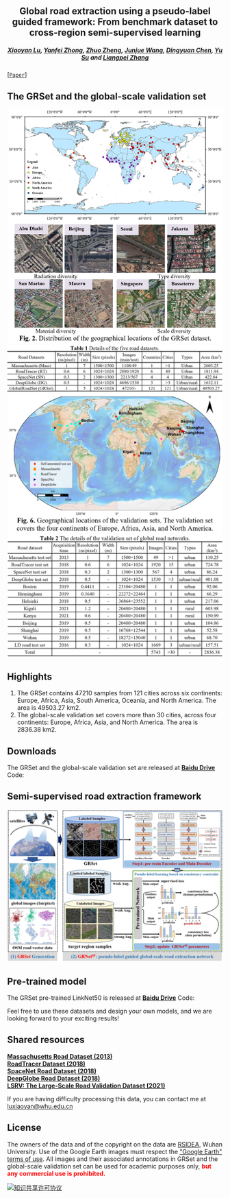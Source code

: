 <h2 align="center">Global road extraction using a pseudo-label guided framework: From benchmark dataset to cross-region semi-supervised learning</h2>

<h5 align="center"> <a href="https://scholar.google.com/citations?user=MDA37NMAAAAJ&hl=zh-CN">Xiaoyan Lu</a>, <a href="http://rsidea.whu.edu.cn/">Yanfei Zhong</a>,
<a href="http://zhuozheng.top/">Zhuo Zheng</a>, <a href="https://junjuewang.top/">Junjue Wang</a>, 
<a href="https://scholar.google.com.hk/citations?user=uW2WaBQAAAAJ&hl=zh-CN">Dingyuan Chen</a>, 
<a href="https://scholar.google.com.hk/citations?user=N0lkTdYAAAAJ&hl=zh-CN">Yu Su</a> 
and <a href="http://www.lmars.whu.edu.cn/prof_web/zhangliangpei/rs/index.html">Liangpei Zhang</a></h5>


[[`Paper`]()] 


## The GRSet and the global-scale validation set

<div align="center">
  <img src="./img/GRSet.png?raw=true">
  <img src="./img/GRSet-details.png?raw=true">
  <img src="./img/validation-set.png?raw=true">
  <img src="./img/validation-set-details.png?raw=true">
</div>


## Highlights
1. The GRSet contains 47210 samples from 121 cities across six continents: Europe, Africa, Asia, South America, Oceania, and North America. The area is 49503.27 km2.
2. The global-scale validation set covers more than 30 cities,  across four continents: Europe, Africa, Asia, and North America. The area is 2836.38 km2.

## Downloads
The GRSet and the global-scale validation set are released at [<b>Baidu Drive</b>](https://pan.baidu.com/s/1IyxNG8a76-i06DxhL4WtHw) Code:

## Semi-supervised road extraction framework

<div align="center">
  <img src="./img/GRNet.png?raw=true">
</div>


## Pre-trained model
The GRSet pre-trained LinkNet50 is released at [<b>Baidu Drive</b>](https://pan.baidu.com/s/1Dgkj3LYg4t4aJ7fflw5GcQ) Code: 

Feel free to use these datasets and design your own models, and we are looking forward to your exciting results!

## Shared resources

[<b>Massachusetts Road Dataset (2013)</b>](https://www.cs.toronto.edu/~vmnih/data/)   
[<b>RoadTracer Dataset (2018)</b>](https://roadmaps.csail.mit.edu/roadtracer/)  
[<b>SpaceNet Road Dataset (2018)</b>](https://spacenet.ai/spacenet-roads-dataset/)  
[<b>DeepGlobe Road Dataset (2018)</b>](https://competitions.codalab.org/competitions/18467#participate-get_data)  
[<b>LSRV: The Large-Scale Road Validation Dataset (2021)</b>](http://rsidea.whu.edu.cn/resource_LSRV_sharing.htm)

If you are having difficulty processing this data, you can contact me at luxiaoyan@whu.edu.cn

## License
The owners of the data and of the copyright on the data are [RSIDEA](http://rsidea.whu.edu.cn/), Wuhan University.
Use of the Google Earth images must respect the ["Google Earth" terms of use](https://about.google/brand-resource-center/products-and-services/geo-guidelines/).
All images and their associated annotations in GRSet and the global-scale validation set can be used for academic purposes only,
<font color="red"><b> but any commercial use is prohibited.</b></font>

<a rel="license" href="https://creativecommons.org/licenses/by-nc-sa/4.0/deed.en">
<img alt="知识共享许可协议" style="border-width:0" src="https://i.creativecommons.org/l/by-nc-sa/4.0/88x31.png" /></a>